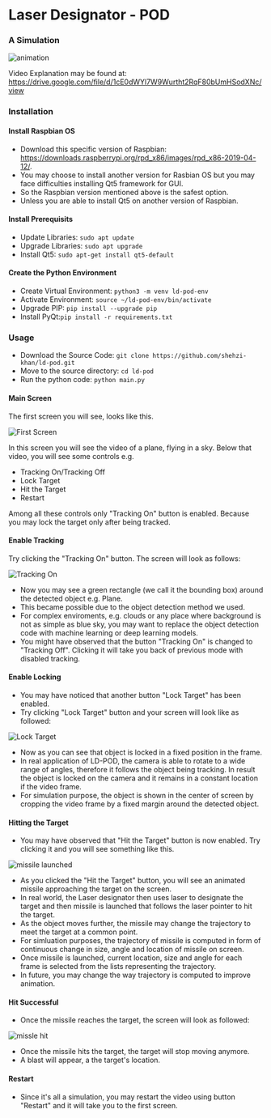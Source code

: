 # Laser Designator - POD 
### A Simulation

![animation](images/animation.gif)

Video Explanation may be found at:
https://drive.google.com/file/d/1cE0dWYl7W9Wurtht2RqF80bUmHSodXNc/view

### Installation
#### Install Raspbian OS

* Download this specific version of Raspbian: https://downloads.raspberrypi.org/rpd_x86/images/rpd_x86-2019-04-12/.
* You may choose to install another version for Rasbian OS but you may face difficulties installing Qt5 framework for GUI.
* So the Raspbian version mentioned above is the safest option.
* Unless you are able to install Qt5 on another version of Raspbian.  

#### Install Prerequisits
* Update Libraries: ```sudo apt update```
* Upgrade Libraries: ```sudo apt upgrade```
* Install Qt5: ```sudo apt-get install qt5-default```

#### Create the Python Environment

* Create Virtual Environment: ```python3 -m venv ld-pod-env``` 
* Activate Environment: ```source ~/ld-pod-env/bin/activate```
* Upgrade PIP: ```pip install --upgrade pip```
* Install PyQt:```pip install -r requirements.txt```

### Usage
* Download the Source Code: ```git clone https://github.com/shehzi-khan/ld-pod.git```
* Move to the source directory: ```cd ld-pod```
* Run the python code: ```python main.py```

#### Main Screen
The first screen you will see, looks like this.
 
 ![First Screen](images/first_screen.png)
 
 In this screen you will see the video of a plane, flying in a sky. 
 Below that video, you will see some controls e.g.
 * Tracking On/Tracking Off
 * Lock Target
 * Hit the Target
 * Restart
 
 Among all these controls only "Tracking On" button is enabled. Because you may lock the target only after being tracked.
 
 #### Enable Tracking
 Try clicking the "Tracking On" button. The screen will look as follows:
 
 ![Tracking On](images/tracking_on.png)
 
 - Now you may see a green rectangle (we call it the bounding box) around the detected object e.g. Plane.
 - This became possible due to the object detection method we used. 
 - For complex enviroments, e.g. clouds or any place where background is not as simple as blue sky, you may want to replace the object detection code with machine learning or deep learning models.
 - You might have observed that the button "Tracking On" is changed to "Tracking Off". Clicking it will take you back of previous mode with disabled tracking.
 
 #### Enable Locking
 - You may have noticed that another button "Lock Target" has been enabled.
 - Try clicking "Lock Target" button and your screen will look like as followed:
 
 ![Lock Target](images/object%20locked.png) 
 
 - Now as you can see that object is locked in a fixed position in the frame.
 - In real application of LD-POD, the camera is able to rotate to a wide range of angles, therefore it follows the object being tracking. In result the object is locked on the camera and it remains in a constant location if the video frame.
 - For simulation purpose, the object is shown in the center of screen by cropping the video frame by a fixed margin around the detected object.
 
 #### Hitting the Target
 - You may have observed that "Hit the Target" button is now enabled. Try clicking it and you will see something like this. 
 
 ![missile launched](images/missile_launched.png)
 - As you clicked the "Hit the Target" button, you will see an animated missile approaching the target on the screen.
 - In real world, the Laser designator then uses laser to designate the target and then missile is launched that follows the laser pointer to hit the target.
 - As the object moves further, the missile may change the trajectory to meet the target at a common point.
 - For simluation purposes, the trajectory of missile is computed in form of continuous change in size, angle and location of missile on screen.
 - Once missile is launched, current location, size and angle for each frame is selected from the lists representing the trajectory.
 - In future, you may change the way trajectory is computed to improve animation.
 
 #### Hit Successful
 - Once the missile reaches the target, the screen will look as followed:
 
 ![missle hit](images/missile%20hit.png)
 - Once the missile hits the target, the target will stop moving anymore.
 - A blast will appear, a the target's location.
 
 #### Restart 
 - Since it's all a simulation, you may restart the video using button "Restart" and it will take you to the first screen.
 
 
